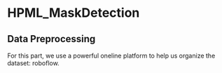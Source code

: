 # HPML_MaskDetection

## Data Preprocessing
For this part, we use a powerful oneline platform to help us organize the dataset: roboflow.
